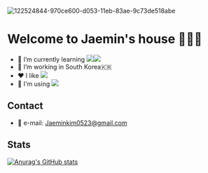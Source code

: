 ![122524844-970ce600-d053-11eb-83ae-9c73de518abe](https://user-images.githubusercontent.com/55477102/123754630-12915180-d8f6-11eb-9c6b-a97075557040.png)

# Welcome to Jaemin's house 👋👋👋
- 🌱 I’m currently learning <img src="https://img.shields.io/badge/iOS-000000?style=flat-square&logo=iOS&logoColor=white"/></a><img src="https://img.shields.io/badge/Swift-FA7343?style=flat-square&logo=Swift&logoColor=white"/></a>
- :house_with_garden: I’m working in South Korea🇰🇷
- :heart: I like <img src="https://img.shields.io/badge/Apple-000000?style=flat-square&logo=Apple&logoColor=white"/></a>
- :hammer: I'm using <img src="https://img.shields.io/badge/Xcode-147EFB?style=flat-square&logo=Xcode&logoColor=white"/></a>
   
## Contact
- :email: e-mail: Jaeminkim0523@gmail.com
   
## Stats
[![Anurag's GitHub stats](https://github-readme-stats.vercel.app/api?username=jaeminkim0523&show_icons=true&theme=dark&text_color=ffffff&title_color=ffffff&icon_color=ffffff)](https://github.com/jaeminkim0523/github-readme-stats)

